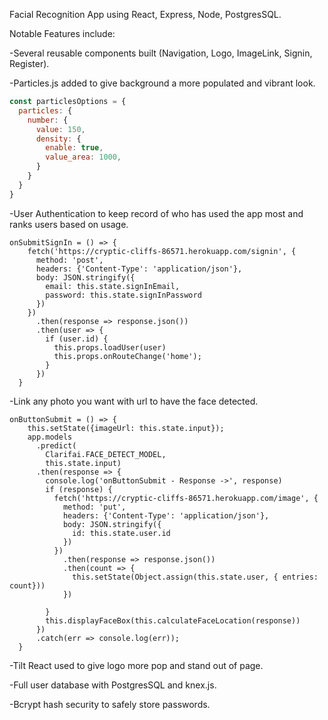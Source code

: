 Facial Recognition App using React, Express, Node, PostgresSQL.


Notable Features include:

-Several reusable components built (Navigation, Logo, ImageLink, Signin, Register).

-Particles.js added to give background a more populated and vibrant look.

```javascript
const particlesOptions = {
  particles: {
    number: {
      value: 150,
      density: {
        enable: true,
        value_area: 1000,
      }
    }
  }
}
```

-User Authentication to keep record of who has used the app most and ranks users based on usage.

```
onSubmitSignIn = () => {
    fetch('https://cryptic-cliffs-86571.herokuapp.com/signin', {
      method: 'post',
      headers: {'Content-Type': 'application/json'},
      body: JSON.stringify({ 
        email: this.state.signInEmail, 
        password: this.state.signInPassword
      })
    })
      .then(response => response.json())
      .then(user => {
        if (user.id) {
          this.props.loadUser(user)
          this.props.onRouteChange('home');
        }
      })
  }
 ```

-Link any photo you want with url to have the face detected.

```
onButtonSubmit = () => {
    this.setState({imageUrl: this.state.input});
    app.models
      .predict(
        Clarifai.FACE_DETECT_MODEL,
        this.state.input)
      .then(response => {
        console.log('onButtonSubmit - Response ->', response)
        if (response) {
          fetch('https://cryptic-cliffs-86571.herokuapp.com/image', {
            method: 'put',
            headers: {'Content-Type': 'application/json'},
            body: JSON.stringify({
              id: this.state.user.id
            })
          })
            .then(response => response.json())
            .then(count => {
              this.setState(Object.assign(this.state.user, { entries: count}))
            })

        }
        this.displayFaceBox(this.calculateFaceLocation(response))
      })
      .catch(err => console.log(err));
  }
  ```

-Tilt React used to give logo more pop and stand out of page.

-Full user database with PostgresSQL and knex.js.

-Bcrypt hash security to safely store passwords.


